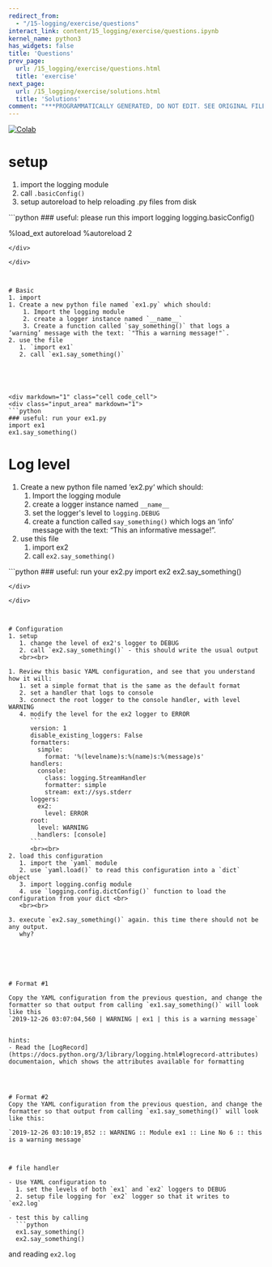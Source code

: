 ```yaml
---
redirect_from:
  - "/15-logging/exercise/questions"
interact_link: content/15_logging/exercise/questions.ipynb
kernel_name: python3
has_widgets: false
title: 'Questions'
prev_page:
  url: /15_logging/exercise/questions.html
  title: 'exercise'
next_page:
  url: /15_logging/exercise/solutions.html
  title: 'Solutions'
comment: "***PROGRAMMATICALLY GENERATED, DO NOT EDIT. SEE ORIGINAL FILES IN /content***"
---
```

<a href="https://colab.research.google.com/github/aviadr1/learn-advanced-python/blob/master/content/15_logging/exercise/questions.ipynb" target="_blank">
<img src="https://colab.research.google.com/assets/colab-badge.svg" 
     title="Open this file in Google Colab" alt="Colab"/>
</a>




# setup
1. import the logging module
2. call `.basicConfig()`
3. setup autoreload to help reloading .py files from disk



<div markdown="1" class="cell code_cell">
<div class="input_area" markdown="1">
```python
### useful: please run this
import logging
logging.basicConfig()

%load_ext autoreload
%autoreload 2

```
</div>

</div>



# Basic
1. import 
1. Create a new python file named `ex1.py` which should:
    1. Import the logging module
    2. create a logger instance named `__name__`
    3. Create a function called `say_something()` that logs a ‘warning’ message with the text: `"This a warning message!"`.
2. use the file
   1. `import ex1`
   2. call `ex1.say_something()`





<div markdown="1" class="cell code_cell">
<div class="input_area" markdown="1">
```python
### useful: run your ex1.py
import ex1
ex1.say_something()

```
</div>

</div>



# Log level

1. Create a new python file named ‘ex2.py‘ which should:
    1. Import the logging module
    2. create a logger instance named `__name__`
    2. set the logger's level to `logging.DEBUG`
    3. create a function called `say_something()` which logs an ‘info’ message with the text: “This an informative message!”.
2. use this file
   1. import ex2
   1. call `ex2.say_something()`



<div markdown="1" class="cell code_cell">
<div class="input_area" markdown="1">
```python
### useful: run your ex2.py
import ex2
ex2.say_something()

```
</div>

</div>



# Configuration
1. setup
   1. change the level of ex2's logger to DEBUG
   2. call `ex2.say_something()` - this should write the usual output 
   <br><br>
   
1. Review this basic YAML configuration, and see that you understand how it will:
   1. set a simple format that is the same as the default format
   2. set a handler that logs to console
   3. connect the root logger to the console handler, with level WARNING
   4. modify the level for the ex2 logger to ERROR
      ```
      version: 1
      disable_existing_loggers: False
      formatters:
        simple:
          format: '%(levelname)s:%(name)s:%(message)s'
      handlers:
        console:
          class: logging.StreamHandler
          formatter: simple
          stream: ext://sys.stderr
      loggers:
        ex2:
          level: ERROR
      root:
        level: WARNING
        handlers: [console]
      ``` 
      <br><br>
2. load this configuration
   1. import the `yaml` module
   2. use `yaml.load()` to read this configuration into a `dict` object
   3. import logging.config module
   4. use `logging.config.dictConfig()` function to load the configuration from your dict <br>
   <br><br>
   
3. execute `ex2.say_something()` again. this time there should not be any output. 
   why?






# Format #1

Copy the YAML configuration from the previous question, and change the formatter so that output from calling `ex1.say_something()` will look like this
`2019-12-26 03:07:04,560 | WARNING | ex1 | this is a warning message`


hints:
- Read the [LogRecord](https://docs.python.org/3/library/logging.html#logrecord-attributes) documentaion, which shows the attributes available for formatting




# Format #2
Copy the YAML configuration from the previous question, and change the formatter so that output from calling `ex1.say_something()` will look like this: 

`2019-12-26 03:10:19,852 :: WARNING :: Module ex1 :: Line No 6 :: this is a warning message`



# file handler

- Use YAML configuration to
  1. set the levels of both `ex1` and `ex2` loggers to DEBUG
  2. setup file logging for `ex2` logger so that it writes to `ex2.log`
  
- test this by calling 
  ```python
  ex1.say_something()
  ex2.say_something()
  ```
  and reading `ex2.log`



